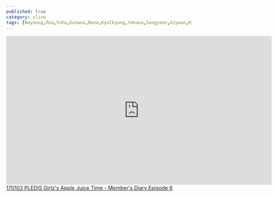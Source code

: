 ```yaml
---
published: true
category: vlive
tags: [Nayoung,Roa,Yuha,Eunwoo,Rena,Kyulkyung,Yehana,Sungyeon,Xiyeon,Kyla]
---
```

<iframe src="http://www.vlive.tv/embed/20076" frameborder="no" scrolling="no" marginwidth="0" marginheight="0" WIDTH="720" HEIGHT="405" allowfullscreen></iframe><br /><a href="" target="_blank">170103 PLEDIS Girlz's Apple Juice Time - Member's Diary Episode 6</a>